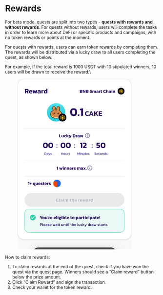 # Rewards

For beta mode, quests are split into two types - **quests with rewards and without rewards**. For quests without rewards, users will complete the tasks in order to learn more about DeFi or specific products and campaigns, with no token rewards or points at the moment.&#x20;

For quests with rewards, users can earn token rewards by completing them. The rewards will be distributed via a lucky draw to all users completing the quest, as shown below.&#x20;

For example, if the total reward is 1000 USDT with 10 stipulated winners, 10 users will be drawn to receive the reward.\


<figure><img src="../../.gitbook/assets/gamification-git-setup-dev-gamification.pancake.run_quests_705143d4efa243209b70f07eb824b908(iPhone 14 Pro Max).png" alt="" width="375"><figcaption></figcaption></figure>

How to claim rewards:

1. To claim rewards at the end of the quest, check if you have won the quest via the quest page. Winners should see a “Claim reward” button below the prize amount.
2. Click “Claim Reward” and sign the transaction.
3. Check your wallet for the token reward.
